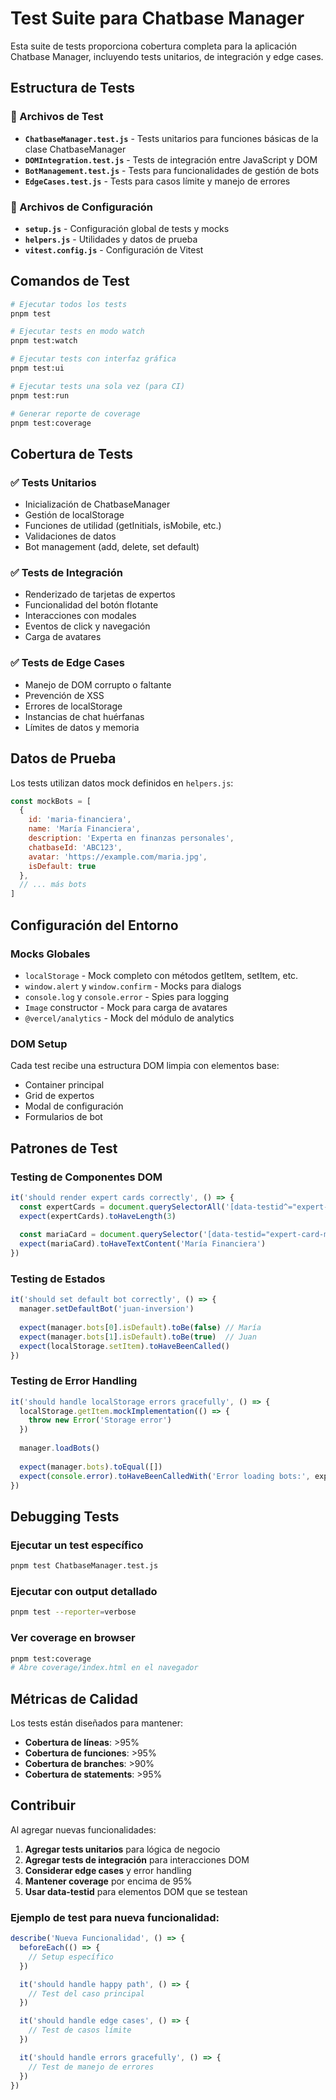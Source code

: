 # Test Suite para Chatbase Manager

Esta suite de tests proporciona cobertura completa para la aplicación Chatbase Manager, incluyendo tests unitarios, de integración y edge cases.

## Estructura de Tests

### 📁 Archivos de Test

- **`ChatbaseManager.test.js`** - Tests unitarios para funciones básicas de la clase ChatbaseManager
- **`DOMIntegration.test.js`** - Tests de integración entre JavaScript y DOM
- **`BotManagement.test.js`** - Tests para funcionalidades de gestión de bots
- **`EdgeCases.test.js`** - Tests para casos límite y manejo de errores

### 📁 Archivos de Configuración

- **`setup.js`** - Configuración global de tests y mocks
- **`helpers.js`** - Utilidades y datos de prueba
- **`vitest.config.js`** - Configuración de Vitest

## Comandos de Test

```bash
# Ejecutar todos los tests
pnpm test

# Ejecutar tests en modo watch
pnpm test:watch

# Ejecutar tests con interfaz gráfica
pnpm test:ui

# Ejecutar tests una sola vez (para CI)
pnpm test:run

# Generar reporte de coverage
pnpm test:coverage
```

## Cobertura de Tests

### ✅ Tests Unitarios
- Inicialización de ChatbaseManager
- Gestión de localStorage
- Funciones de utilidad (getInitials, isMobile, etc.)
- Validaciones de datos
- Bot management (add, delete, set default)

### ✅ Tests de Integración
- Renderizado de tarjetas de expertos
- Funcionalidad del botón flotante
- Interacciones con modales
- Eventos de click y navegación
- Carga de avatares

### ✅ Tests de Edge Cases
- Manejo de DOM corrupto o faltante
- Prevención de XSS
- Errores de localStorage
- Instancias de chat huérfanas
- Límites de datos y memoria

## Datos de Prueba

Los tests utilizan datos mock definidos en `helpers.js`:

```javascript
const mockBots = [
  {
    id: 'maria-financiera',
    name: 'María Financiera',
    description: 'Experta en finanzas personales',
    chatbaseId: 'ABC123',
    avatar: 'https://example.com/maria.jpg',
    isDefault: true
  },
  // ... más bots
]
```

## Configuración del Entorno

### Mocks Globales
- `localStorage` - Mock completo con métodos getItem, setItem, etc.
- `window.alert` y `window.confirm` - Mocks para dialogs
- `console.log` y `console.error` - Spies para logging
- `Image` constructor - Mock para carga de avatares
- `@vercel/analytics` - Mock del módulo de analytics

### DOM Setup
Cada test recibe una estructura DOM limpia con elementos base:
- Container principal
- Grid de expertos
- Modal de configuración
- Formularios de bot

## Patrones de Test

### Testing de Componentes DOM
```javascript
it('should render expert cards correctly', () => {
  const expertCards = document.querySelectorAll('[data-testid^="expert-card-"]')
  expect(expertCards).toHaveLength(3)
  
  const mariaCard = document.querySelector('[data-testid="expert-card-maria-financiera"]')
  expect(mariaCard).toHaveTextContent('María Financiera')
})
```

### Testing de Estados
```javascript
it('should set default bot correctly', () => {
  manager.setDefaultBot('juan-inversion')
  
  expect(manager.bots[0].isDefault).toBe(false) // María
  expect(manager.bots[1].isDefault).toBe(true)  // Juan
  expect(localStorage.setItem).toHaveBeenCalled()
})
```

### Testing de Error Handling
```javascript
it('should handle localStorage errors gracefully', () => {
  localStorage.getItem.mockImplementation(() => {
    throw new Error('Storage error')
  })
  
  manager.loadBots()
  
  expect(manager.bots).toEqual([])
  expect(console.error).toHaveBeenCalledWith('Error loading bots:', expect.any(Error))
})
```

## Debugging Tests

### Ejecutar un test específico
```bash
pnpm test ChatbaseManager.test.js
```

### Ejecutar con output detallado
```bash
pnpm test --reporter=verbose
```

### Ver coverage en browser
```bash
pnpm test:coverage
# Abre coverage/index.html en el navegador
```

## Métricas de Calidad

Los tests están diseñados para mantener:
- **Cobertura de líneas**: >95%
- **Cobertura de funciones**: >95%
- **Cobertura de branches**: >90%
- **Cobertura de statements**: >95%

## Contribuir

Al agregar nuevas funcionalidades:

1. **Agregar tests unitarios** para lógica de negocio
2. **Agregar tests de integración** para interacciones DOM
3. **Considerar edge cases** y error handling
4. **Mantener coverage** por encima de 95%
5. **Usar data-testid** para elementos DOM que se testean

### Ejemplo de test para nueva funcionalidad:
```javascript
describe('Nueva Funcionalidad', () => {
  beforeEach(() => {
    // Setup específico
  })

  it('should handle happy path', () => {
    // Test del caso principal
  })

  it('should handle edge cases', () => {
    // Test de casos límite
  })

  it('should handle errors gracefully', () => {
    // Test de manejo de errores
  })
})
```